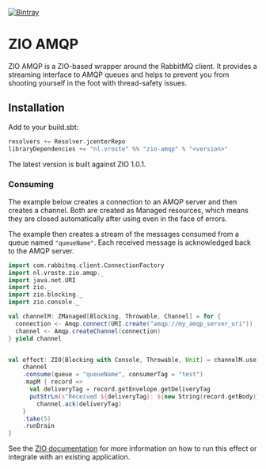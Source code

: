 [![Bintray](https://img.shields.io/bintray/v/vroste/maven/zio-amqp?label=latest)](https://bintray.com/vroste/maven/zio-amqp/_latestVersion)

# ZIO AMQP

ZIO AMQP is a ZIO-based wrapper around the RabbitMQ client. It provides a streaming interface to AMQP queues and helps to prevent you from shooting yourself in the foot with thread-safety issues. 


## Installation

Add to your build.sbt:

```scala
resolvers += Resolver.jcenterRepo
libraryDependencies += "nl.vroste" %% "zio-amqp" % "<version>"
```

The latest version is built against ZIO 1.0.1.

### Consuming

The example below creates a connection to an AMQP server and then creates a channel. Both are created as Managed resources, which means they are closed automatically after using even in the face of errors.

The example then creates a stream of the messages consumed from a queue named `"queueName"`. Each received message is acknowledged back to the AMQP server.

```scala
import com.rabbitmq.client.ConnectionFactory
import nl.vroste.zio.amqp._
import java.net.URI
import zio._
import zio.blocking._
import zio.console._

val channelM: ZManaged[Blocking, Throwable, Channel] = for { 
  connection <- Amqp.connect(URI.create("amqp://my_amqp_server_uri"))
  channel <- Amqp.createChannel(connection)
} yield channel


val effect: ZIO[Blocking with Console, Throwable, Unit] = channelM.use { channel =>
    channel
    .consume(queue = "queueName", consumerTag = "test")
    .mapM { record =>
      val deliveryTag = record.getEnvelope.getDeliveryTag
      putStrLn(s"Received ${deliveryTag}: ${new String(record.getBody)}") *> 
        channel.ack(deliveryTag)
    }
    .take(5)
    .runDrain
}

```

See the [ZIO documentation](https://zio.dev/docs/overview/overview_running_effects#defaultruntime) for more information on how to run this effect or integrate with an existing application. 
